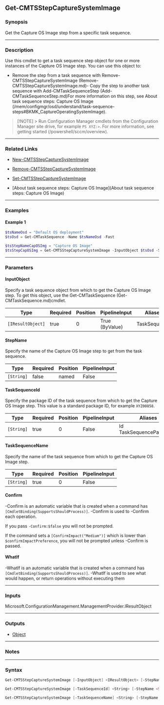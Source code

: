 Get-CMTSStepCaptureSystemImage
------------------------------




### Synopsis
Get the Capture OS Image step from a specific task sequence.



---


### Description

Use this cmdlet to get a task sequence step object for one or more instances of the Capture OS Image step. You can use this object to:



- Remove the step from a task sequence with Remove-CMTSStepCaptureSystemImage (Remove-CMTSStepCaptureSystemImage.md)- Copy the step to another task sequence with Add-CMTaskSequenceStep (Add-CMTaskSequenceStep.md)For more information on this step, see About task sequence steps: Capture OS Image (/mem/configmgr/osd/understand/task-sequence-steps#BKMK_CaptureOperatingSystemImage).



> [!NOTE] > Run Configuration Manager cmdlets from the Configuration Manager site drive, for example `PS XYZ:>`. For more information, see getting started (/powershell/sccm/overview).



---


### Related Links
* [New-CMTSStepCaptureSystemImage](New-CMTSStepCaptureSystemImage)



* [Remove-CMTSStepCaptureSystemImage](Remove-CMTSStepCaptureSystemImage)



* [Set-CMTSStepCaptureSystemImage](Set-CMTSStepCaptureSystemImage)



* [About task sequence steps: Capture OS Image](About task sequence steps: Capture OS Image)





---


### Examples
#### Example 1
```PowerShell
$tsNameOsd = "Default OS deployment"
$tsOsd = Get-CMTaskSequence -Name $tsNameOsd -Fast

$tsStepNameCapOSImg = "Capture OS Image"
$tsStepCapOSImg = Get-CMTSStepCaptureSystemImage -InputObject $tsOsd -StepName $tsStepNameCapOSImg
```



---


### Parameters
#### **InputObject**

Specify a task sequence object from which to get the Capture OS Image step. To get this object, use the Get-CMTaskSequence (Get-CMTaskSequence.md)cmdlet.






|Type             |Required|Position|PipelineInput |Aliases     |
|-----------------|--------|--------|--------------|------------|
|`[IResultObject]`|true    |0       |True (ByValue)|TaskSequence|



#### **StepName**

Specify the name of the Capture OS Image step to get from the task sequence.






|Type      |Required|Position|PipelineInput|
|----------|--------|--------|-------------|
|`[String]`|false   |named   |False        |



#### **TaskSequenceId**

Specify the package ID of the task sequence from which to get the Capture OS Image step. This value is a standard package ID, for example `XYZ00858`.






|Type      |Required|Position|PipelineInput|Aliases                     |
|----------|--------|--------|-------------|----------------------------|
|`[String]`|true    |0       |False        |Id<br/>TaskSequencePackageId|



#### **TaskSequenceName**

Specify the name of the task sequence from which to get the Capture OS Image step.






|Type      |Required|Position|PipelineInput|
|----------|--------|--------|-------------|
|`[String]`|true    |0       |False        |



#### **Confirm**
-Confirm is an automatic variable that is created when a command has ```[CmdletBinding(SupportsShouldProcess)]```.
-Confirm is used to -Confirm each operation.

If you pass ```-Confirm:$false``` you will not be prompted.


If the command sets a ```[ConfirmImpact("Medium")]``` which is lower than ```$confirmImpactPreference```, you will not be prompted unless -Confirm is passed.

#### **WhatIf**
-WhatIf is an automatic variable that is created when a command has ```[CmdletBinding(SupportsShouldProcess)]```.
-WhatIf is used to see what would happen, or return operations without executing them


---


### Inputs
Microsoft.ConfigurationManagement.ManagementProvider.IResultObject





---


### Outputs
* [Object](https://learn.microsoft.com/en-us/dotnet/api/System.Object)






---


### Notes




---


### Syntax
```PowerShell
Get-CMTSStepCaptureSystemImage [-InputObject] <IResultObject> [-StepName <String>] [-Confirm] [-WhatIf] [<CommonParameters>]
```
```PowerShell
Get-CMTSStepCaptureSystemImage [-TaskSequenceId] <String> [-StepName <String>] [-Confirm] [-WhatIf] [<CommonParameters>]
```
```PowerShell
Get-CMTSStepCaptureSystemImage [-TaskSequenceName] <String> [-StepName <String>] [-Confirm] [-WhatIf] [<CommonParameters>]
```
